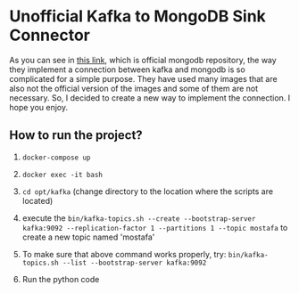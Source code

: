 # Unofficial Kafka to MongoDB Sink Connector

As you can see in [this link](https://github.com/mongodb/mongo-kafka/tree/master/docker), which is official mongodb repository, the way they implement a connection between kafka and mongodb is so complicated for a simple purpose. They have used many images that are also not the official version of the images and some of them are not necessary. So, I decided to create a new way to implement the connection. I hope you enjoy. 

## How to run the project?

1. `docker-compose up`

2. `docker exec -it bash`

3. `cd opt/kafka` (change directory to the location where the scripts are located)

4. execute the `bin/kafka-topics.sh --create --bootstrap-server kafka:9092 --replication-factor 1 --partitions 1 --topic mostafa` to create a new topic named 'mostafa'

5. To make sure that above command works properly, try: `bin/kafka-topics.sh --list --bootstrap-server kafka:9092`


6. Run the python code


